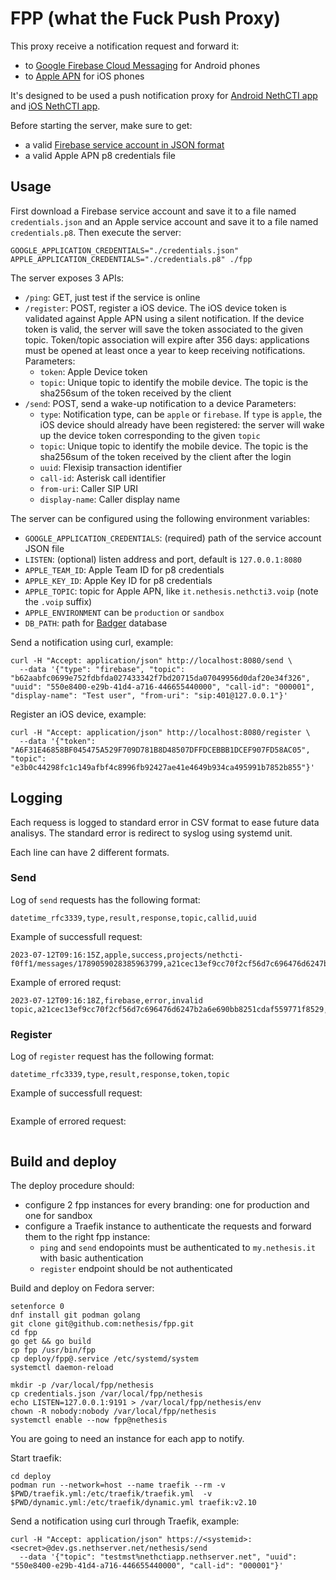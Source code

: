 # FPP (what the Fuck Push Proxy)

This proxy receive a notification request and forward it:
- to [Google Firebase Cloud Messaging](https://firebase.google.com/docs/cloud-messaging) for Android phones
- to [Apple APN](https://developer.apple.com/documentation/usernotifications) for iOS phones

It's designed to be used a push notification proxy for [Android NethCTI app](https://github.com/nethesis/nethcti-app-android)
and [iOS NethCTI app](https://github.com/nethesis/nethcti-app-iphone).

Before starting the server, make sure to get:
- a valid [Firebase service account in JSON format](https://firebase.google.com/docs/admin/setup)
- a valid Apple APN p8 credentials file

## Usage

First download a Firebase service account and save it to a file named `credentials.json` and 
an Apple service account and save it to a file named `credentials.p8`.
Then execute the server:
```
GOOGLE_APPLICATION_CREDENTIALS="./credentials.json" APPLE_APPLICATION_CREDENTIALS="./credentials.p8" ./fpp
```

The server exposes 3 APIs:

- `/ping`: GET, just test if the service is online
- `/register`: POST, register a iOS device. The iOS device token is validated against Apple APN using a silent notification.
  If the device token is valid, the server will save the token associated to the given topic.
  Token/topic association will expire after 356 days: applications must be opened at least once a year
  to keep receiving notifications.
  Parameters:
  - `token`: Apple Device token
  - `topic`: Unique topic to identify the mobile device. The topic is the sha256sum of the token received by the client
- `/send`: POST, send a wake-up notification to a device
  Parameters:
  - `type`: Notification type, can be `apple` or `firebase`. If `type` is `apple`, the
    iOS device should already have been registered: the server will wake up the device token
    corresponding to the given `topic`
  - `topic`: Unique topic to identify the mobile device. The topic is the sha256sum of the token received by the client
    after the login
  - `uuid`: Flexisip transaction identifier
  - `call-id`: Asterisk call identifier
  - `from-uri`: Caller SIP URI
  - `display-name`: Caller display name

The server can be configured using the following environment variables:
- `GOOGLE_APPLICATION_CREDENTIALS`: (required) path of the service account JSON file
- `LISTEN`: (optional) listen address and port, default is `127.0.0.1:8080`
- `APPLE_TEAM_ID`: Apple Team ID for p8 credentials
- `APPLE_KEY_ID`: Apple Key ID for p8 credentials
- `APPLE_TOPIC`: topic for Apple APN, like `it.nethesis.nethcti3.voip` (note the `.voip` suffix)
- `APPLE_ENVIRONMENT` can be `production` or `sandbox`
- `DB_PATH`: path for [Badger](https://github.com/dgraph-io/badger) database

Send a notification using curl, example:
```
curl -H "Accept: application/json" http://localhost:8080/send \
  --data '{"type": "firebase", "topic": "b62aabfc0699e752fdbfda027433342f7bd20715da07049956d0daf20e34f326", "uuid": "550e8400-e29b-41d4-a716-446655440000", "call-id": "000001", "display-name": "Test user", "from-uri": "sip:401@127.0.0.1"}'
```

Register an iOS device, example:
```
curl -H "Accept: application/json" http://localhost:8080/register \
  --data '{"token": "A6F31E46858BF045475A529F709D781B8D48507DFFDCEBBB1DCEF907FD58AC05", "topic": "e3b0c44298fc1c149afbf4c8996fb92427ae41e4649b934ca495991b7852b855"}'
```

## Logging

Each requess is logged to standard error in CSV format to ease future data analisys.
The standard error is redirect to syslog using systemd unit.

Each line can have 2 different formats.

### Send

Log of `send` requests has the following format:
```
datetime_rfc3339,type,result,response,topic,callid,uuid
```

Example of successfull request:
```
2023-07-12T09:16:15Z,apple,success,projects/nethcti-f0ff1/messages/1789059028385963799,a21cec13ef9cc70f2cf56d7c696476d6247b2a6e690bb8251cdaf559771f8529,1234,334455
```

Example of errored requst:
```
2023-07-12T09:16:18Z,firebase,error,invalid topic,a21cec13ef9cc70f2cf56d7c696476d6247b2a6e690bb8251cdaf559771f8529,1234,334455
```


### Register

Log of `register` request has the following format:
```
datetime_rfc3339,type,result,response,token,topic
```

Example of successfull request:
```
```

Example of errored request:
```
```

## Build and deploy

The deploy procedure should:
- configure 2 fpp instances for every branding: one for production and one for sandbox
- configure a Traefik instance to authenticate the requests and forward them to the right fpp instance:
  - `ping` and `send` endopoints must be authenticated to `my.nethesis.it` with basic authentication
  - `register` endpoint should be not authenticated


Build and deploy on Fedora server:
```
setenforce 0
dnf install git podman golang
git clone git@github.com:nethesis/fpp.git
cd fpp
go get && go build
cp fpp /usr/bin/fpp
cp deploy/fpp@.service /etc/systemd/system
systemctl daemon-reload

mkdir -p /var/local/fpp/nethesis
cp credentials.json /var/local/fpp/nethesis
echo LISTEN=127.0.0.1:9191 > /var/local/fpp/nethesis/env
chown -R nobody:nobody /var/local/fpp/nethesis
systemctl enable --now fpp@nethesis
```

You are going to need an instance for each app to notify.

Start traefik:
```
cd deploy
podman run --network=host --name traefik --rm -v $PWD/traefik.yml:/etc/traefik/traefik.yml  -v $PWD/dynamic.yml:/etc/traefik/dynamic.yml traefik:v2.10 
```

Send a notification using curl through Traefik, example:
```
curl -H "Accept: application/json" https://<systemid>:<secret>@dev.gs.nethserver.net/nethesis/send
  --data '{"topic": "testmst%nethctiapp.nethserver.net", "uuid": "550e8400-e29b-41d4-a716-446655440000", "call-id": "000001"}'
```

